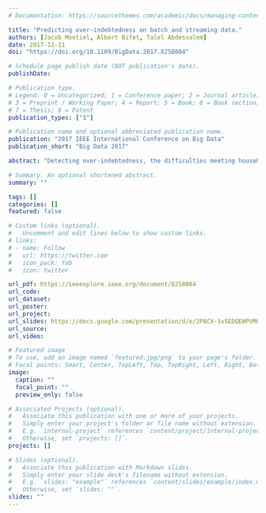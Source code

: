 ```yaml
---
# Documentation: https://sourcethemes.com/academic/docs/managing-content/

title: "Predicting over-indebtedness on batch and streaming data."
authors: [Jacob Montiel, Albert Bifet, Talel Abdessalem]
date: 2017-12-11
doi: "https://doi.org/10.1109/BigData.2017.8258084"

# Schedule page publish date (NOT publication's date).
publishDate:

# Publication type.
# Legend: 0 = Uncategorized; 1 = Conference paper; 2 = Journal article;
# 3 = Preprint / Working Paper; 4 = Report; 5 = Book; 6 = Book section;
# 7 = Thesis; 8 = Patent
publication_types: ["1"]

# Publication name and optional abbreviated publication name.
publication: "2017 IEEE International Conference on Big Data"
publication_short: "Big Data 2017"

abstract: "Detecting over-indebtedness, the difficulties meeting household payment commitments, poses multiple Big Data challenges for banking institutions. We present a novel data-driven framework for predicting over-indebtedness on real-world data. A warning mechanism that generates predictions 6 months ahead, improving the chances of financial recovery. This framework is based on the combination of feature selection and supervised learning techniques, and uses data balancing for fine-tuning the predictive models. We propose two versions of the framework based on state-of-the-art batch and streaming learning techniques. To the best of our knowledge, the proposed framework is the first to cast over-indebtedness prediction as a stream learning problem. The appeal of stream learning rises from the large amount of data continuously generated, and the fact that batch models become obsolete over time as financial data evolves, while stream models are continuously updated as new data is available. We use credit data from two banks from the Groupe BPCE (the second-largest banking institution in France) and apply multi-metric criteria to evaluate model performance and fairness. Test results show the framework's interbank applicability and that the proposed batch and stream frameworks outperform the current solution for both single and multi-metric criteria. Additionally, the generic structure of the framework serves as a template for systematically approaching similar classification problems."

# Summary. An optional shortened abstract.
summary: ""

tags: []
categories: []
featured: false

# Custom links (optional).
#   Uncomment and edit lines below to show custom links.
# links:
# - name: Follow
#   url: https://twitter.com
#   icon_pack: fab
#   icon: twitter

url_pdf: https://ieeexplore.ieee.org/document/8258084
url_code:
url_dataset:
url_poster:
url_project:
url_slides: https://docs.google.com/presentation/d/e/2PACX-1vSEDQEWPVM0dMoYP0Q9tAnd_R19AQkG3Isf19egg-MtD8A3LHjpTbFoCE1DZf7ZVioi-kBiurGkrB--/pub?start=false&loop=true&delayms=3000
url_source:
url_video:

# Featured image
# To use, add an image named `featured.jpg/png` to your page's folder. 
# Focal points: Smart, Center, TopLeft, Top, TopRight, Left, Right, BottomLeft, Bottom, BottomRight.
image:
  caption: ""
  focal_point: ""
  preview_only: false

# Associated Projects (optional).
#   Associate this publication with one or more of your projects.
#   Simply enter your project's folder or file name without extension.
#   E.g. `internal-project` references `content/project/internal-project/index.md`.
#   Otherwise, set `projects: []`.
projects: []

# Slides (optional).
#   Associate this publication with Markdown slides.
#   Simply enter your slide deck's filename without extension.
#   E.g. `slides: "example"` references `content/slides/example/index.md`.
#   Otherwise, set `slides: ""`.
slides: ""
---
```

